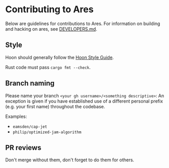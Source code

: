 # Contributing to Ares

Below are guidelines for contributions to Ares. For information on building and hacking on ares, see [DEVELOPERS.md](DEVELOPERS.md).

## Style
Hoon should generally follow the [Hoon Style Guide](https://docs.urbit.org/language/hoon/guides/style).

Rust code must pass `cargo fmt --check`.

## Branch naming

Please name your branch `<your gh username>/<something descriptive>`:
An exception is given if you have established use of a different personal prefix
(e.g. your first name) throughout the codebase.

Examples:

- `eamsden/cap-jet`
- `philip/optimized-jam-algorithm`

## PR reviews
Don't merge without them, don't forget to do them for others.


